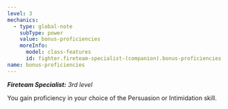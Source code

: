 ```yaml
---
level: 3
mechanics:
  - type: global-note
    subType: power
    value: bonus-proficiencies
    moreInfo:
      model: class-features
      id: fighter.fireteam-specialist-(companion).bonus-proficiencies
name: bonus-proficiencies
---
```

_**Fireteam Specialist:** 3rd level_
You gain proficiency in your choice of the Persuasion or Intimidation skill.